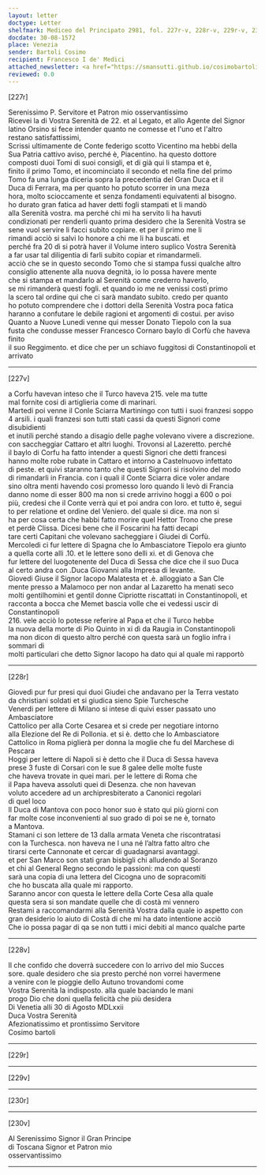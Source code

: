 ```yaml
---
layout: letter
doctype: Letter
shelfmark: Mediceo del Principato 2981, fol. 227r-v, 228r-v, 229r-v, 230r-v
docdate: 30-08-1572
place: Venezia
sender: Bartoli Cosimo
recipient: Francesco I de' Medici
attached_newsletter: <a href="https://smansutti.github.io/cosimobartoli/texts/2981_003/">2981_003</a>
reviewed: 0.0
---
```


[227r]  
  
  
Serenissimo P. Servitore et Patron mio osservantissimo  
Ricevei la di Vostra Serenità de 22. et al Legato, et allo Agente del Signor  
latino Orsino si fece intender quanto ne comesse et l'uno et l'altro  
restano satisfattissimi,  
Scrissi ultimamente de Conte federigo scotto Vicentino ma hebbi della  
Sua Patria cattivo aviso, perché è, Piacentino. ha questo dottore  
composti duoi Tomi di suoi consigli, et di già qui li stampa et è,  
finito il primo Tomo, et incominciato il secondo et nella fine del primo  
Tomo fa una lunga diceria sopra la precedentia del Gran Duca et il  
Duca di Ferrara, ma per quanto ho potuto scorrer in una meza  
hora, molto scioccamente et senza fondamenti equivatenti al bisogno.  
ho durato gran fatica ad haver detti fogli stampati et li mandò  
alla Serenità vostra. ma perché chi mi ha servito li ha havuti  
condizionati per renderli quanto prima desidero che la Serenità Vostra se  
sene vuol servire li facci subito copiare. et per il primo me li  
rimandi acciò si salvi lo honore a chi me li ha buscati. et  
perché fra 20 dì si potrà haver il Volume intero suplico Vostra Serenità  
a far usar tal diligentia di farli subito copiar et rimandarmeli.  
acciò che se in questo secondo Tomo che si stampa fussi qualche altro  
consiglio attenente alla nuova degnità, io lo possa havere mente  
che si stampa et mandarlo al Serenità come crederro haverlo,  
se mi rimanderà questi fogli. et quando io me ne venissi costì primo  
la scero tal ordine qui che ci sarà mandato subito. credo per quanto  
ho potuto comprendere che i dottori della Serenità Vostra poca fatica  
haranno a confutare le debile ragioni et argomenti di costui. per aviso  
Quanto a Nuove Lunedi venne qui messer Donato Tiepolo con la sua  
fusta che condusse messer Francesco Cornaro baylo di Corfù che haveva finito  
il suo Reggimento. et dice che per un schiavo fuggitosi di Constantinopoli et arrivato  
  
---  

[227v]  
  
  
a Corfu havevan inteso che il Turco haveva 215. vele ma tutte  
mal fornite cosi di artiglieria come di marinari.  
Martedi poi venne il Conle Sciarra Martiningo con tutti i suoi franzesi soppo  
4 arsili. i quali franzesi son tutti stati cassi da questi Signori come disubidienti  
et inutili perché stando a disagio delle paghe volevano vivere a discrezione.  
con saccheggiar Cattaro et altri luoghi. Trovonsi al Lazeretto. perché  
il baylo di Corfu ha fatto intender a questi Signori che detti francesi  
hanno molte robe rubate in Cattaro et intorno a Castelnuovo infettato  
di peste. et quivi staranno tanto che questi Signori si risolvino del modo  
di rimandarli in Francia. con i quali il Conte Sciarra dice voler andare  
sino oltra menti havendo cosi promesso loro quando li levò di Francia  
danno nome di esser 800 ma non si crede arrivino hoggi a 600 o poi  
più, credesi che il Conte verrà qui et poi andra con loro. et tutto è, segui  
to per relatione et ordine del Veniero. del quale si dice. ma non si  
ha per cosa certa che habbi fatto morire quel Hettor Trono che prese  
et perdè Clissa. Dicesi bene che il Foscarini ha fatti decapi  
tare certi Capitani che volevano sacheggiare i Giudei di Corfù.  
Mercoledi ci fur lettere di Spagna che lo Ambasciatore Tiepolo era giunto  
a quella corte alli .10. et le lettere sono delli xi. et di Genova che  
fur lettere del luogotenente del Duca di Sessa che dice che il suo Duca  
al certo andra con .Duca Giovanni alla Impresa di levante.  
Giovedi Giuse il Signor Iacopo Malatesta et .è. alloggiato a San Cle  
mente presso a Malamoco per non andar al Lazaretto ha menati seco  
molti gentilhomini et gentil donne Cipriotte riscattati in Constantinopoli, et  
racconta a bocca che Memet bascia volle che ei vedessi uscir di Constantinopoli  
216. vele acciò lo potesse referire al Papa et che il Turco hebbe  
la nuova della morte di Pio Quinto in xi dì da Raugia in Constantinopoli  
ma non dicon di questo altro perché con questa sarà un foglio infra i sommari di  
molti particulari che detto Signor Iacopo ha dato qui al quale mi rapportò  
  
---  

[228r]  
  
  
Giovedì pur fur presi qui duoi Giudei che andavano per la Terra vestato  
da christiani soldati et si giudica sieno Spie Turchesche  
Venerdi per lettere di Milano si intese di quivi esser passato uno Ambasciatore  
Cattolico per alla Corte Cesarea et si crede per negotiare intorno  
alla Elezione del Re di Pollonia. et si è. detto che lo Ambasciatore  
Cattolico in Roma piglierà per donna la moglie che fu del Marchese di Pescara  
Hoggi per lettere di Napoli si è detto che il Duca di Sessa haveva  
prese 3 fuste di Corsari con le sue 8 galee delle molte fuste  
che haveva trovate in quei mari. per le lettere di Roma che  
il Papa haveva assoluti quei di Desenza. che non havevan  
voluto accedere ad un archipresbiterato a Canonici regolari  
di quel loco  
Il Duca di Mantova con poco honor suo è stato qui più giorni con  
far molte cose inconvenienti al suo grado di poi se ne è, tornato  
a Mantova.  
Stamani ci son lettere de 13 dalla armata Veneta che riscontratasi  
con la Turchesca. non haveva ne l una né l’altra fatto altro che  
tirarsi certe Cannonate et cercar di guadagnarsi avantaggi.  
et per San Marco son stati gran bisbigli chi alludendo al Soranzo  
et chi al General Regno secondo le passioni: ma con questi  
sarà una copia di una lettera del Cicogna uno de sopracomiti  
che ho buscata alla quale mi rapporto.  
Saranno ancor con questa le lettere della Corte Cesa alla quale  
questa sera si son mandate quelle che di costà mi vennero  
Restami a raccomandarmi alla Serenità Vostra dalla quale io aspetto con  
gran desiderio lo aiuto di Costà di che mi ha dato intentione acciò  
Che io possa pagar di qa se non tutti i mici debiti al manco qualche parte  
  
---  

[228v]  
  
  
Il che confido che doverrà succedere con lo arrivo del mio Succes  
sore. quale desidero che sia presto perché non vorrei havermene  
a venire con le pioggie dello Autuno trovandomi come  
Vostra Serenità la indisposto. alla quale baciando le mani  
progo Dio che doni quella felicità che più desidera  
Di Venetia alli 30 di Agosto MDLxxii  
Duca Vostra Serenità  
Afezionatissimo et prontissimo Servitore  
Cosimo bartoli  
  
---  

[229r]  
  
  
  
---  

[229v]  
  
  
  
---  

[230r]  
  
  
  
---  

[230v]  
  
  
Al Serenissimo Signor il Gran Principe  
di Toscana Signor et Patron mio  
osservantissimo  
  
---  

